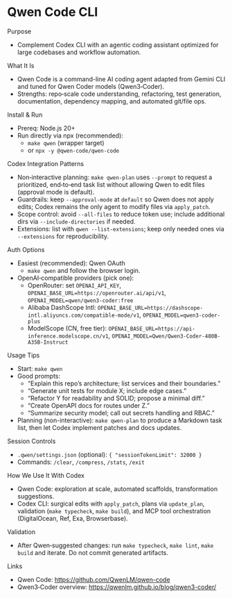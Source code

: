 # Qwen Code CLI

Purpose
- Complement Codex CLI with an agentic coding assistant optimized for large codebases and workflow automation.

What It Is
- Qwen Code is a command-line AI coding agent adapted from Gemini CLI and tuned for Qwen Coder models (Qwen3‑Coder).
- Strengths: repo‑scale code understanding, refactoring, test generation, documentation, dependency mapping, and automated git/file ops.

Install & Run
- Prereq: Node.js 20+
- Run directly via npx (recommended):
  - `make qwen` (wrapper target)
  - or `npx -y @qwen-code/qwen-code`

Codex Integration Patterns
- Non‑interactive planning: `make qwen-plan` uses `--prompt` to request a prioritized, end‑to‑end task list without allowing Qwen to edit files (approval mode is default).
- Guardrails: keep `--approval-mode` at `default` so Qwen does not apply edits; Codex remains the only agent to modify files via `apply_patch`.
- Scope control: avoid `--all-files` to reduce token use; include additional dirs via `--include-directories` if needed.
- Extensions: list with `qwen --list-extensions`; keep only needed ones via `--extensions` for reproducibility.

Auth Options
- Easiest (recommended): Qwen OAuth
  - `make qwen` and follow the browser login.
- OpenAI‑compatible providers (pick one):
  - OpenRouter: set `OPENAI_API_KEY`, `OPENAI_BASE_URL=https://openrouter.ai/api/v1`, `OPENAI_MODEL=qwen/qwen3-coder:free`
  - Alibaba DashScope Intl: `OPENAI_BASE_URL=https://dashscope-intl.aliyuncs.com/compatible-mode/v1`, `OPENAI_MODEL=qwen3-coder-plus`
  - ModelScope (CN, free tier): `OPENAI_BASE_URL=https://api-inference.modelscope.cn/v1`, `OPENAI_MODEL=Qwen/Qwen3-Coder-480B-A35B-Instruct`

Usage Tips
- Start: `make qwen`
- Good prompts:
  - “Explain this repo’s architecture; list services and their boundaries.”
  - “Generate unit tests for module X; include edge cases.”
  - “Refactor Y for readability and SOLID; propose a minimal diff.”
  - “Create OpenAPI docs for routes under Z.”
  - “Summarize security model; call out secrets handling and RBAC.”
 - Planning (non-interactive): `make qwen-plan` to produce a Markdown task list, then let Codex implement patches and docs updates.

Session Controls
- `.qwen/settings.json` (optional): `{ "sessionTokenLimit": 32000 }`
- Commands: `/clear`, `/compress`, `/stats`, `/exit`

How We Use It With Codex
- Qwen Code: exploration at scale, automated scaffolds, transformation suggestions.
- Codex CLI: surgical edits with `apply_patch`, plans via `update_plan`, validation (`make typecheck`, `make build`), and MCP tool orchestration (DigitalOcean, Ref, Exa, Browserbase).

Validation
- After Qwen‑suggested changes: run `make typecheck`, `make lint`, `make build` and iterate. Do not commit generated artifacts.

Links
- Qwen Code: https://github.com/QwenLM/qwen-code
- Qwen3‑Coder overview: https://qwenlm.github.io/blog/qwen3-coder/
